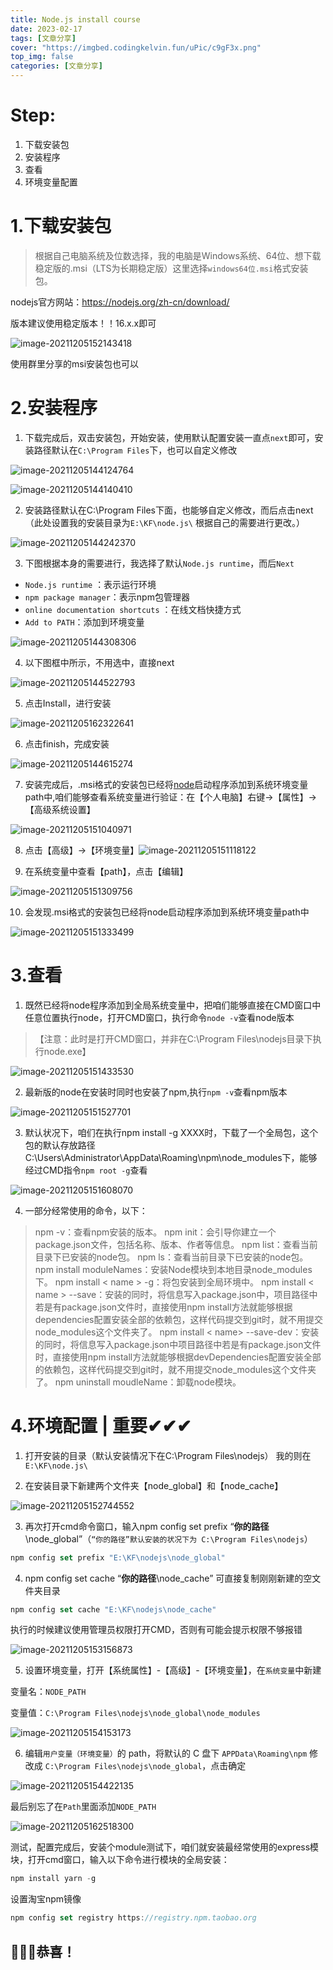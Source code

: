 ```yaml
---
title: Node.js install course
date: 2023-02-17
tags: [文章分享]
cover: "https://imgbed.codingkelvin.fun/uPic/c9gF3x.png"
top_img: false
categories: [文章分享]
---
```


# Step:

1. 下载安装包
2. 安装程序
3. 查看
4. 环境变量配置

# 1.下载安装包

> 根据自己电脑系统及位数选择，我的电脑是Windows系统、64位、想下载稳定版的.msi（LTS为长期稳定版）这里选择`windows64位.msi`格式安装包。

nodejs官方网站：https://nodejs.org/zh-cn/download/   

版本建议使用稳定版本！！16.x.x即可

![image-20211205152143418](https://img-blog.csdnimg.cn/img_convert/8da41db4005cec8de0a2a955bd0fc22a.png)

使用群里分享的msi安装包也可以

# 2.安装程序

1. 下载完成后，双击安装包，开始安装，使用默认配置安装一直点`next`即可，安装路径默认在`C:\Program Files`下，也可以自定义修改

![image-20211205144124764](https://img-blog.csdnimg.cn/img_convert/62d44f7a4dac7ee97542fcfc51cf0b0d.png)

![image-20211205144140410](https://img-blog.csdnimg.cn/img_convert/99e932fe1ab8450c18b8119d1111b262.png)

2. 安装路径默认在C:\Program Files下面，也能够自定义修改，而后点击next（此处设置我的安装目录为`E:\KF\node.js\` 根据自己的需要进行更改。）

![image-20211205144242370](https://img-blog.csdnimg.cn/img_convert/16e468cb4386e6b63f3d9aa407b70d92.png)

3. 下图根据本身的需要进行，我选择了默认`Node.js runtime`，而后`Next`

- `Node.js runtime` ：表示运行环境
- `npm package manager`：表示npm包管理器
- `online documentation shortcuts` ：在线文档快捷方式
- `Add to PATH`：添加到环境变量

![image-20211205144308306](https://img-blog.csdnimg.cn/img_convert/fb86abfcf988aa072937381daca5a20d.png)

4. 以下图框中所示，不用选中，直接next

![image-20211205144522793](https://img-blog.csdnimg.cn/img_convert/b0bd4d8d7af30dc3fd6f54be819863ef.png)

5. 点击Install，进行安装

![image-20211205162322641](https://img-blog.csdnimg.cn/img_convert/a0d8e0f6a2c99119196c0a3146fc21d8.png)

6. 点击finish，完成安装

![image-20211205144615274](https://img-blog.csdnimg.cn/img_convert/ee489c76265e2586db650af007a62f45.png)

7. 安装完成后，.msi格式的安装包已经将[node](https://so.csdn.net/so/search?q=node&spm=1001.2101.3001.7020)启动程序添加到系统环境变量path中,咱们能够查看系统变量进行验证：在【个人电脑】右键→【属性】→【高级系统设置】

![image-20211205151040971](https://img-blog.csdnimg.cn/img_convert/711651d79af2a844d650ecc9ed89dcf7.png)

8. 点击【高级】→【环境变量】![image-20211205151118122](https://img-blog.csdnimg.cn/img_convert/960c062e19533460f7e0f0e78f42b913.png)

9. 在系统变量中查看【path】，点击【编辑】

![image-20211205151309756](https://img-blog.csdnimg.cn/img_convert/d6346e68a0564db3fe2b0ef4a3d54579.png)

10. 会发现.msi格式的安装包已经将node启动程序添加到系统环境变量path中

![image-20211205151333499](https://img-blog.csdnimg.cn/img_convert/68a5d1350bdb68e9be7cfec0cf8af516.png)

# 3.查看

1. 既然已经将node程序添加到全局系统变量中，把咱们能够直接在CMD窗口中任意位置执行node，打开CMD窗口，执行命令`node -v`查看node版本

> 【注意：此时是打开CMD窗口，并非在C:\Program Files\nodejs目录下执行node.exe】

![image-20211205151433530](https://img-blog.csdnimg.cn/img_convert/94c49c83eb003cde3bfa8f3de667f2f9.png)

2.  最新版的node在安装时同时也安装了npm,执行`npm -v`查看npm版本

![image-20211205151527701](https://img-blog.csdnimg.cn/img_convert/6545e4bae311044c7fae1e7c425b4927.png)

3. 默认状况下，咱们在执行npm install -g XXXX时，下载了一个全局包，这个包的默认存放路径C:\Users\Administrator\AppData\Roaming\npm\node_modules下，能够经过CMD指令`npm root -g`查看

![image-20211205151608070](https://img-blog.csdnimg.cn/img_convert/182bbdffdfd25cc96062e0dfdd05677e.png)

4. 一部分经常使用的命令，以下：

> npm -v：查看npm安装的版本。
> npm init：会引导你建立一个package.json文件，包括名称、版本、作者等信息。
> npm list：查看当前目录下已安装的node包。
> npm ls：查看当前目录下已安装的node包。
> npm install moduleNames：安装Node模块到本地目录node_modules下。
> npm install < name > -g：将包安装到全局环境中。
> npm install < name > --save：安装的同时，将信息写入package.json中，项目路径中若是有package.json文件时，直接使用npm install方法就能够根据dependencies配置安装全部的依赖包，这样代码提交到git时，就不用提交node_modules这个文件夹了。
> npm install < name> --save-dev：安装的同时，将信息写入package.json中项目路径中若是有package.json文件时，直接使用npm install方法就能够根据devDependencies配置安装全部的依赖包，这样代码提交到git时，就不用提交node_modules这个文件夹了。
> npm uninstall moudleName：卸载node模块。

# 4.环境配置 | 重要✔✔✔

1. 打开安装的目录（默认安装情况下在C:\Program Files\nodejs） 我的则在`E:\KF\node.js\`

2. 在安装目录下新建两个文件夹【node_global】和【node_cache】

![image-20211205152744552](https://img-blog.csdnimg.cn/img_convert/2c9d15d6697ff9435c4286f1db3ba317.png)

3. 再次打开cmd命令窗口，输入npm config set prefix “**你的路径**\node_global”（`“你的路径”默认安装的状况下为 C:\Program Files\nodejs`）

```js
npm config set prefix "E:\KF\nodejs\node_global"
```

4. npm config set cache “**你的路径**\node_cache” 可直接复制刚刚新建的空文件夹目录

```js
npm config set cache "E:\KF\nodejs\node_cache"
```

执行的时候建议使用管理员权限打开CMD，否则有可能会提示权限不够报错

![image-20211205153156873](https://img-blog.csdnimg.cn/img_convert/bc602a0d40b08eea712e8a5698ae5c29.png)

5. 设置环境变量，打开【系统属性】-【高级】-【环境变量】，在`系统变量`中新建

变量名：`NODE_PATH`

变量值：`C:\Program Files\nodejs\node_global\node_modules`

![image-20211205154153173](https://img-blog.csdnimg.cn/img_convert/da2f377e853c91281766b21b7197cd96.png)

6. 编辑`用户变量（环境变量）`的 path，将默认的 C 盘下 `APPData\Roaming\npm` 修改成 `C:\Program Files\nodejs\node_global`，点击确定

![image-20211205154422135](https://img-blog.csdnimg.cn/img_convert/861a7e29e225991764120b1af0632cf2.png)

最后别忘了在`Path`里面添加`NODE_PATH`

![image-20211205162518300](https://img-blog.csdnimg.cn/img_convert/84f4066dd5d76c8137e3d0417638ff86.png)

测试，配置完成后，安装个module测试下，咱们就安装最经常使用的express模块，打开cmd窗口，输入以下命令进行模块的全局安装：

```js
npm install yarn -g
```

设置淘宝npm镜像

```js
npm config set registry https://registry.npm.taobao.org
```



## 🎉🎉🎉恭喜！